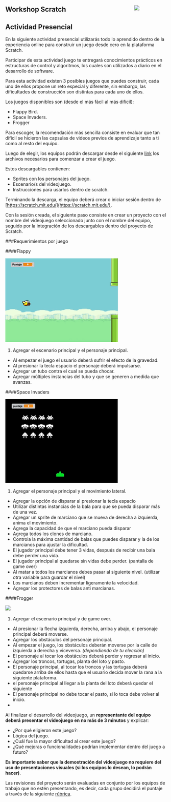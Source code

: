 <section>
<a href="http://desafiolatam.com"><img src="http://blog.desafiolatam.com/wp-content/uploads/2015/03/logo_latam_mini.png" width="100" style="float:right"></a>

# Workshop Scratch

## Actividad Presencial

En la siguiente actividad presencial utilizarás todo lo aprendido dentro de la experiencia online para construir un juego desde cero en la plataforma Scratch.

Participar de esta actividad juego te entregará conocimientos prácticos en estructuras de control y algoritmos, los cuales son utilizados a diario en el desarrollo de software.

Para esta actividad existen 3 posibles juegos que puedes construir, cada uno de ellos propone un reto especial y diferente, sin embargo, las dificultades de construcción son distintas para cada uno de ellos.

Los juegos disponibles son (desde el más fácil al más difícil):

-	Flappy Bird.
-	Space Invaders.
- 	Frogger

Para escoger, la recomendación más sencilla consiste en evaluar que tan difícil se hicieron las capsulas de videos previos de aprendizaje tanto a ti como al resto del equipo.

Luego de elegir, los equipos podrán descargar desde el siguiente [link]( https://www.amazon.com/clouddrive/share/bmE3FhbcT57uP6GODYORnc0vFuQBMA3e9SkAofoYFlv) los archivos necesarios para comenzar a crear el juego.

Estos descargables contienen:

- Sprites con los personajes del juego.
- Escenario/s del videojuego.
- Instrucciones para usarlos dentro de scratch.

Terminando la descarga, el equipo deberá crear o iniciar sesión dentro de [https://scratch.mit.edu/](https://scratch.mit.edu/). 

Con la sesión creada, el siguiente paso consiste en crear un proyecto con el nombre del videojuego seleccionado junto con el nombre del equipo, seguido por la integración de los descargables dentro del proyecto de Scratch.

###Requerimientos por juego

####Flappy

<img src="img/preview_flappy-bird.gif" style="max-width:70%">

1. Agregar el escenario principal y el personaje principal.
- Al empezar el juego el usuario deberá sufrir el efecto de la gravedad.
- Al presionar la tecla espacio el personaje deberá impulsarse.
- Agregar un tubo contra el cual se pueda chocar.
- Agregar múltiples instancias del tubo y que se generen a medida que avanzas.

####Space Invaders

<img src="img/preview_space_invaders.gif" style="max-width:70%">

1. Agregar el personaje principal y el movimiento lateral.
- Agregar la opción de disparar al presionar la tecla espacio
- Utilizar distintas instancias de la bala para que se pueda disparar más de una vez.
- Agregar un sprite de marciano que se mueva de derecha a izquierda, anima el movimiento.
- Agrega la capacidad de que el marciano pueda disparar
- Agrega todos los clones de marciano.
- Controla la máxima cantidad de balas que puedes disparar y la de los marcianos para ajustar la dificultad.
- El jugador principal debe tener 3 vidas, después de recibir una bala debe perder una vida.
- El jugador principal al quedarse sin vidas debe perder. (pantalla de game over)
- Al matar a todos los marcianos debes pasar al siguiente nivel. (utilizar otra variable para guardar el nivel)
- Los marcianos deben incrementar ligeramente la velocidad.
- Agregar los protectores de balas anti marcianas.

####Frogger

<img src="img/preview_frogger.gif" style="max-width:70%">

1. Agregar el escenario principal y de game over.
- Al presionar la flecha izquierda, derecha, arriba y abajo, el personaje principal deberá moverse.
- Agregar los obstáculos del personaje principal.
- Al empezar el juego, los obstáculos deberán moverse por la calle de izquierda a derecha y viceversa. *(dependiendo de tu elección)*
- El personaje al tocar los obstáculos deberá perder y regresar al inicio.
- Agregar los troncos, tortugas, planta del loto y pasto.
- El personaje principal, al tocar los troncos y las tortugas deberá quedarse arriba de ellos hasta que el usuario decida mover la rana a la siguiente plataforma.
- el personaje principal al llegar a la planta del loto deberá quedar el siguiente 
- El personaje principal no debe tocar el pasto, si lo toca debe volver al inicio.
- 
 
Al finalizar el desarrollo del videojuego, un **representante del equipo deberá presentar el videojuego en no más de 3 minutos** y explicar:

-	¿Por qué eligieron este juego?
-	Lógica del juego.
-	¿Cuál fue la mayor dificultad al crear este juego?
-	¿Qué mejoras o funcionalidades podrían implementar dentro del juego a futuro?

**Es importante saber que la demostración del videojuego no requiere del uso de presentaciones visuales (si los equipos lo desean, lo podrán hacer)**.

Las revisiones del proyecto serán evaluadas en conjunto por los equipos de trabajo que no estén presentando, es decir, cada grupo decidirá el puntaje a través de la siguiente [rúbrica](https://goo.gl/1u9e5f).


